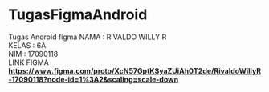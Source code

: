 # TugasFigmaAndroid
Tugas Android figma
NAMA : RIVALDO WILLY R <br>
KELAS : 6A <br>
NIM : 17090118 <br>
LINK FIGMA <br>
<B> https://www.figma.com/proto/XcN57GptKSyaZUiAh0T2de/RivaldoWillyR-17090118?node-id=1%3A2&scaling=scale-down<B>
